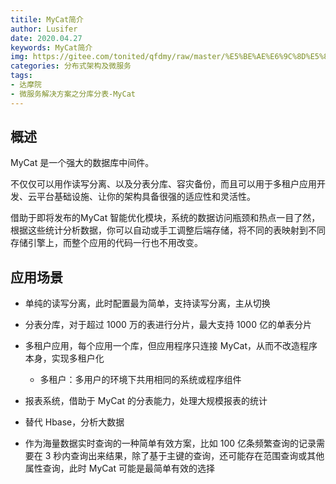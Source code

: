 ```yaml
---
titile: MyCat简介
author: Lusifer
date: 2020.04.27
keywords: MyCat简介
img: https://gitee.com/tonited/qfdmy/raw/master/%E5%BE%AE%E6%9C%8D%E5%8A%A1%E8%A7%A3%E5%86%B3%E6%96%B9%E6%A1%88%E4%B9%8B%E5%88%86%E5%BA%93%E5%88%86%E8%A1%A8-MyCat/assert/2.MyCat%E5%8E%9F%E7%90%86/FiICfHIK96Ao6C9exSiGl9pfAz0g@.webp
categories: 分布式架构及微服务
tags: 
- 达摩院
- 微服务解决方案之分库分表-MyCat
---
```


## 概述

MyCat 是一个强大的数据库中间件。

不仅仅可以用作读写分离、以及分表分库、容灾备份，而且可以用于多租户应用开发、云平台基础设施、让你的架构具备很强的适应性和灵活性。

借助于即将发布的MyCat 智能优化模块，系统的数据访问瓶颈和热点一目了然，根据这些统计分析数据，你可以自动或手工调整后端存储，将不同的表映射到不同存储引擎上，而整个应用的代码一行也不用改变。

## 应用场景

- 单纯的读写分离，此时配置最为简单，支持读写分离，主从切换
- 分表分库，对于超过 1000 万的表进行分片，最大支持 1000 亿的单表分片
- 多租户应用，每个应用一个库，但应用程序只连接 MyCat，从而不改造程序本身，实现多租户化
  - 多租户：多用户的环境下共用相同的系统或程序组件

- 报表系统，借助于 MyCat 的分表能力，处理大规模报表的统计
- 替代 Hbase，分析大数据
- 作为海量数据实时查询的一种简单有效方案，比如 100 亿条频繁查询的记录需要在 3 秒内查询出来结果，除了基于主键的查询，还可能存在范围查询或其他属性查询，此时 MyCat 可能是最简单有效的选择